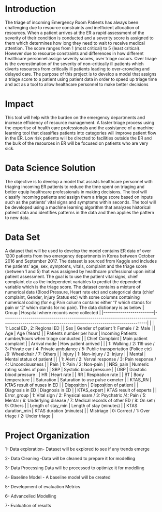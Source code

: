# Introduction

The triage of incoming Emergency Room Patients has always been challenging due to resource constraints and inefficient allocation of resources. When a patient arrives at the ER a rapid assessment of the severity of their condition is conducted and a severity score is assigned to them which determines how long they need to wait to receive medical attention. The score ranges from 1 (most critical) to 5 (least critical). However due to resource constraints and differences in how different healthcare personnel assign severity scores, over triage occurs. Over triage is the overestimation of the severity of non-critically ill patients which diverts resources from critically ill patients leading to over-crowding and delayed care. The purpose of this project is to develop a model that assigns a triage score to a patient using patient data in order to speed up triage time and act as a tool to allow healthcare personnel to make better decisions


# Impact 
This tool will help with the burden on the emergency departments and increase efficiency of resource
management. A faster triage process using the expertise of health care professionals and the assistance of a
machine learning tool that classifies patients into categories will improve patient flow in the ER. Low risk patients
will be directed to facilities outside the ER and the bulk of the resources in ER will be focused on patients who are
very sick.


# Data Science Solution
The objective is to develop a model that assists healthcare personnel with triaging incoming ER patients to reduce
the time spent on triaging and better equip healthcare professionals in making decisions. The tool will classify incoming patients and assign them a triage score based on inputs such as the patients’ vital signs and symptoms within seconds. The tool will be developed using a machine learning algorithm that analyzes historical patient data and identifies patterns in the data and then applies the pattern to new data.

# Data Set 
A dataset that will be used to develop the model contains ER data of over 1200 patients from two emergency
departments in Korea between October 2016 and September 2017. The dataset is sourced from Kaggle and includes the patients’ age, sex, symptoms, vitals, complaint and the triage score (between 1 and 5) that was assigned by healthcare professional upon initial patient assessment. The goal is to use the patient vital signs, chief complaint etc as the independent variables to predict the dependent variable which is the triage score. The dataset contains a mixture of numerical data (Blood Pressure, Heart rate etc) and categorical data (chief complaint, Gender, Injury Status etc) with some columns containing numerical coding (for e.g Pain column contains either ‘1’ which stands for pain or ‘2’ which stands for no pain). The data dictionary is as below
| Group                    | Hospital where records were collected                                                                                                                  |
|--------------------------|--------------------------------------------------------------------------------------------------------------------------------------------------------|
|                          | 1: Local ED , 2: Regional ED                                                                                                                           |
| Sex                      | Gender of patient 1: Female / 2: Male                                                                                                                  |
| Age                      | Age (Years)                                                                                                                                            |
| Patients number per hour | Incoming Patients number/hours when triage conducted                                                                                                   |
| Chief Complaint          | Main patient complaint                                                                                                                                 |
| Arrival mode             | How patient arrived                                                                                                                                    |
|                          | 1: Walking / 2: 119 use / 3: Private car / 4: Private ambulance / 5: Public transportation (Police etc) /6: Wheelchair / 7: Others                     |
| Injury                   | 1: Non-injury / 2: Injury                                                                                                                              |
| Mental                   | Mental status of patient                                                                                                                               |
|                          | 1: Alert / 2: Verval response / 3: Pain response / 4: Unconciousness                                                                                   |
| Pain                     | 1: Pain / 2: Non-pain                                                                                                                                  |
| NRS_pain                 | Numeric rating scales of pain                                                                                                                          |
| SBP                      | Systolic blood pressure                                                                                                                                |
| DBP                      | Diastolic blood pressure                                                                                                                               |
| HR                       | Heart rate                                                                                                                                             |
| RR                       | Respiration rate                                                                                                                                       |
| BT                       | Body temperature                                                                                                                                       |
| Saturation               | Saturation to use pulse oxmeter                                                                                                                        |
| KTAS_RN                  | KTAS result of nuses in ED                                                                                                                             |
| Disposition              | Disposition of patient                                                                                                                                 |
| Diagnosis in ED          | Diagnosis in ED                                                                                                                                        |
| KTAS_expert              | KTAS result of experts                                                                                                                                 |
| Error_group              | 1: Vital sign / 2: Physical exam / 3: Psychatric /4: Pain / 5: Mental / 6: Underlying disease / 7: Medical records of other ED / 8: On set / 9: Others |
| Length of stay_min       | Length of stay (minutes)                                                                                                                               |
| KTAS duration_min        | KTAS duration (minutes)                                                                                                                                |
| Mistriage                | 0: Correct / 1: Over triage / 2: Under triage                                                                                                          |


# Project Organization

1- Data exploration- Dataset will be explored to see if any trends emerge

2- Data Cleaning -Data will be cleaned to prepare it for modelling

3- Data Processing Data will be processed to optimize it for modelling

4- Baseline Model - A baseline model will be created

5- Development of evaluation Metrics

6- Advancelled Modelling

7- Evaluation of results
